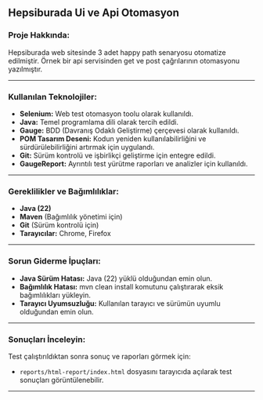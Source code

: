 ## Hepsiburada Ui ve Api Otomasyon

### Proje Hakkında:

Hepsiburada web sitesinde 3 adet happy path senaryosu otomatize edilmiştir.
Örnek bir api servisinden get ve post çağrılarının otomasyonu yazılmıştır.
 
---

### Kullanılan Teknolojiler:

- **Selenium:** Web test otomasyon toolu olarak kullanıldı.
- **Java:** Temel programlama dili olarak tercih edildi.
- **Gauge:** BDD (Davranış Odaklı Geliştirme) çerçevesi olarak kullanıldı.
- **POM Tasarım Deseni:** Kodun yeniden kullanılabilirliğini ve sürdürülebilirliğini artırmak için uygulandı.
- **Git:** Sürüm kontrolü ve işbirlikçi geliştirme için entegre edildi.
- **GaugeReport:** Ayrıntılı test yürütme raporları ve analizler için kullanıldı.

---

### Gereklilikler ve Bağımlılıklar:

- **Java (22)**
- **Maven** (Bağımlılık yönetimi için)
- **Git** (Sürüm kontrolü için)
- **Tarayıcılar:** Chrome, Firefox

---

### Sorun Giderme İpuçları:

- **Java Sürüm Hatası:**  Java (22) yüklü olduğundan emin olun.
- **Bağımlılık Hatası:** mvn clean install komutunu çalıştırarak eksik bağımlılıkları yükleyin.
- **Tarayıcı Uyumsuzluğu:** Kullanılan tarayıcı ve sürümün uyumlu olduğundan emin olun.

---

### Sonuçları İnceleyin:

Test çalıştırıldıktan sonra sonuç ve raporları görmek için:
- `reports/html-report/index.html` dosyasını tarayıcıda açılarak test sonuçları görüntülenebilir.

---
